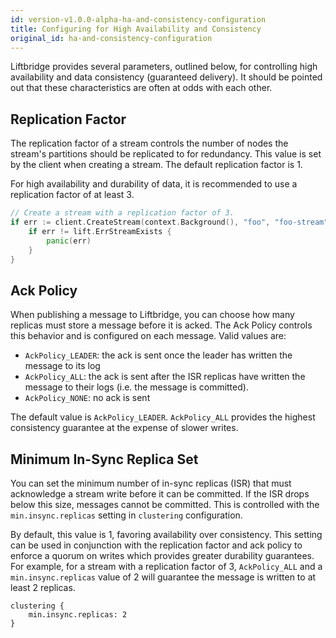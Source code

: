 ```yaml
---
id: version-v1.0.0-alpha-ha-and-consistency-configuration
title: Configuring for High Availability and Consistency
original_id: ha-and-consistency-configuration
---
```


Liftbridge provides several parameters, outlined below, for controlling high
availability and data consistency (guaranteed delivery). It should be pointed
out that these characteristics are often at odds with each other.

## Replication Factor

The replication factor of a stream controls the number of nodes the stream's
partitions should be replicated to for redundancy. This value is set by the
client when creating a stream. The default replication factor is 1.

For high availability and durability of data, it is recommended to use a
replication factor of at least 3.

```go
// Create a stream with a replication factor of 3.
if err := client.CreateStream(context.Background(), "foo", "foo-stream", lift.ReplicationFactor(3)); err != nil {
    if err != lift.ErrStreamExists {
        panic(err)
    }
}
```

## Ack Policy

When publishing a message to Liftbridge, you can choose how many replicas must
store a message before it is acked. The Ack Policy controls this behavior and
is configured on each message. Valid values are:

- `AckPolicy_LEADER`: the ack is sent once the leader has written the message
  to its log
- `AckPolicy_ALL`: the ack is sent after the ISR replicas have written the
  message to their logs (i.e. the message is committed).
- `AckPolicy_NONE`: no ack is sent

The default value is `AckPolicy_LEADER`. `AckPolicy_ALL` provides the highest
consistency guarantee at the expense of slower writes.

## Minimum In-Sync Replica Set

You can set the minimum number of in-sync replicas (ISR) that must acknowledge
a stream write before it can be committed. If the ISR drops below this size,
messages cannot be committed. This is controlled with the `min.insync.replicas`
setting in `clustering` configuration.

By default, this value is 1, favoring availability over consistency. This
setting can be used in conjunction with the replication factor and ack policy
to enforce a quorum on writes which provides greater durability guarantees. For
example, for a stream with a replication factor of 3, `AckPolicy_ALL` and a
`min.insync.replicas` value of 2 will guarantee the message is written to at
least 2 replicas.

```plaintext
clustering {
    min.insync.replicas: 2
}
```
